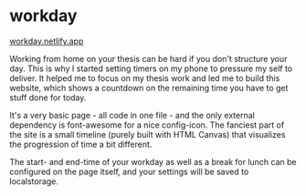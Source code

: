 # workday

[workday.netlify.app](workday.netlify.app)

Working from home on your thesis can be hard if you don't structure your day. This is why I started setting timers on my phone to pressure my self to deliver. It helped me to focus on my thesis work and led me to build this website, which shows a countdown on the remaining time you have to get stuff done for today.

It's a very basic page - all code in one file - and the only external dependency is font-awesome for a nice config-icon.
The fanciest part of the site is a small timeline (purely built with HTML Canvas) that visualizes the progression of time a bit different.

The start- and end-time of your workday as well as a break for lunch can be configured on the page itself, and your settings will be saved to localstorage.